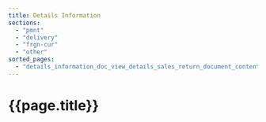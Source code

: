 ```yaml
---
title: Details Information
sections:
  - "pmnt"
  - "delivery"
  - "frgn-cur"
  - "other"
sorted_pages:
  - "details_information_doc_view_details_sales_return_document_content"
---
```

# {{page.title}}
